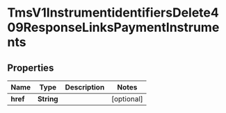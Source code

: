 
# TmsV1InstrumentidentifiersDelete409ResponseLinksPaymentInstruments

## Properties
Name | Type | Description | Notes
------------ | ------------- | ------------- | -------------
**href** | **String** |  |  [optional]



